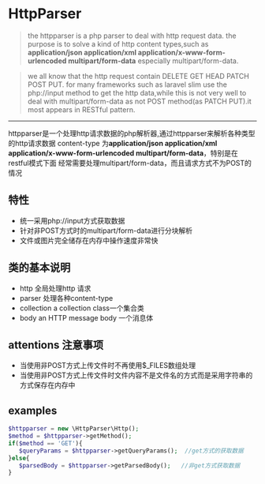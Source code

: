 HttpParser
====
> the httpparser is a php parser to deal with http request data.
the purpose is to solve a kind of http content types,such as **application/json application/xml 
application/x-www-form-urlencoded multipart/form-data** especially multipart/form-data.

> we all know that the http request contain  DELETE GET HEAD  PATCH POST PUT. for many frameworks such as laravel 
 slim use the php://input method to get the http data,while this is not very well to deal with multipart/form-data as not POST method(as PATCH PUT).it most appears in RESTful pattern.

-----
   httpparser是一个处理http请求数据的php解析器,通过httpparser来解析各种类型的http请求数据
content-type 为**application/json application/xml application/x-www-form-urlencoded multipart/form-data**，特别是在restful模式下面
经常需要处理multipart/form-data，而且请求方式不为POST的情况

##  特性
* 统一采用php://input方式获取数据
* 针对非POST方式时的multipart/form-data进行分块解析
* 文件或图片完全储存在内存中操作速度非常快

## 类的基本说明
* http 全局处理http 请求
* parser 处理各种content-type
* collection a collection class一个集合类
* body an HTTP message body 一个消息体

## attentions 注意事项
* 当使用非POST方式上传文件时不再使用$_FILES数组处理
* 当使用非POST方式上传文件时文件内容不是文件名的方式而是采用字符串的方式保存在内存中

## examples

```php
$httpparser = new \HttpParser\Http();
$method = $httpparser->getMethod();
if($method == 'GET'){
   $queryParams = $httpparser->getQueryParams();  //get方式的获取数据
}else{
   $parsedBody = $httpparser->getParsedBody();   //非get方式获取数据
}
```

 
